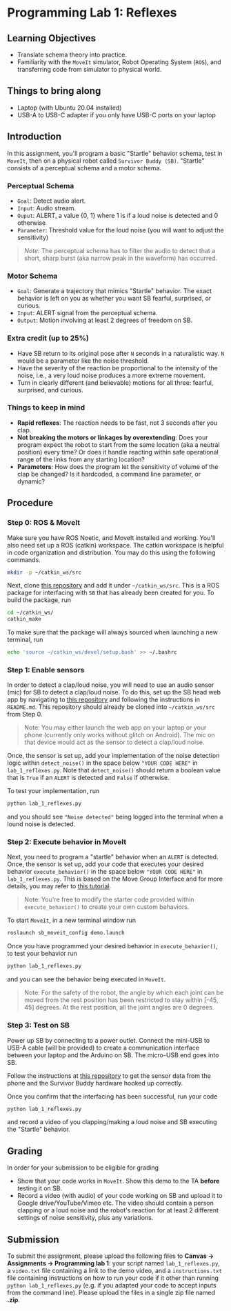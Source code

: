 # Programming Lab 1: Reflexes

## Learning Objectives

- Translate schema theory into practice.
- Familiarity with the `MoveIt` simulator, Robot Operating System (`ROS`), and transferring code from simulator to physical world.

## Things to bring along

- Laptop (with Ubuntu 20.04 installed)
- USB-A to USB-C adapter if you only have USB-C ports on your laptop

## Introduction

In this assignment, you'll program a basic "Startle" behavior schema, test in `MoveIt`, then on a physical robot called `Survivor Buddy (SB)`. "Startle" consists of a perceptual schema and a motor schema.

### Perceptual Schema

- `Goal`: Detect audio alert.
- `Input`: Audio stream.
- `Ouput`: ALERT, a value {0, 1} where 1 is if a loud noise is detected and 0 otherwise
- `Parameter`: Threshold value for the loud noise (you will want to adjust the sensitivity)

> _Note:_ The perceptual schema has to filter the audio to detect that a short, sharp burst (aka narrow peak in the waveform) has occurred.

### Motor Schema

- `Goal`: Generate a trajectory that mimics "Startle" behavior. The exact behavior is left on you as whether you want SB fearful, surprised, or curious.
- `Input`: ALERT signal from the perceptual schema.
- `Output`: Motion involving at least 2 degrees of freedom on SB.

### Extra credit (up to 25%)

- Have SB return to its original pose after `N` seconds in a naturalistic way. `N` would be a parameter like the noise threshold.
- Have the severity of the reaction be proportional to the intensity of the noise, i.e., a very loud noise produces a more extreme movement.
- Turn in clearly different (and believable) motions for all three: fearful, surprised, and curious.

### Things to keep in mind

- **Rapid reflexes**: The reaction needs to be fast, not 3 seconds after you clap.
- **Not breaking the motors or linkages by overextending**: Does your program expect the robot to start from the same location (aka a neutral position) every time? Or does it handle reacting within safe operational range of the links from any starting location?
- **Parameters**: How does the program let the sensitivity of volume of the clap be changed? Is it hardcoded, a command line parameter, or dynamic?

## Procedure

### Step 0: ROS & MoveIt

Make sure you have ROS Noetic, and MoveIt installed and working. You'll also need set up a ROS (catkin) workspace. The catkin workspace is helpful in code organization and distribution. You may do this using the following commands.

```sh
mkdir -p ~/catkin_ws/src
```

Next, clone [this repository](https://github.com/yashas-salankimatt/sb_master_repo.git) and add it under `~/catkin_ws/src`. This is a ROS package for interfacing with `SB` that has already been created for you. To build the package, run

```sh
cd ~/catkin_ws/
catkin_make
```

To make sure that the package will always sourced when launching a new terminal, run

```sh
echo 'source ~/catkin_ws/devel/setup.bash' >> ~/.bashrc
```

### Step 1: Enable sensors

In order to detect a clap/loud noise, you will need to use an audio sensor (mic) for SB to detect a clap/loud noise. To do this, set up the SB head web app by navigating to [this repository](https://github.com/yashas-salankimatt/sb_web/) and following the instructions in `README.md`. This repository should already be cloned into `~/catkin_ws/src` from Step 0.

> Note: You may either launch the web app on your laptop or your phone (currently only works without glitch on Android). The mic on that device would act as the sensor to detect a clap/loud noise.

Once, the sensor is set up, add your implementation of the noise detection logic within `detect_noise()` in the space below `"YOUR CODE HERE"` in `lab_1_reflexes.py`. Note that `detect_noise()` should return a boolean value that is `True` if an `ALERT` is detected and `False` if otherwise.

To test your implementation, run

```sh
python lab_1_reflexes.py
```

and you should see `"Noise detected"` being logged into the terminal when a lound noise is detected.

### Step 2: Execute behavior in MoveIt

Next, you need to program a "startle" behavior when an `ALERT` is detected. Once, the sensor is set up, add your code that executes your desired behavior `execute_behavior()` in the space below `"YOUR CODE HERE"` in `lab_1_reflexes.py`. This is based on the Move Group Interface and for more details, you may refer to [this tutorial](https://ros-planning.github.io/moveit_tutorials/doc/move_group_python_interface/move_group_python_interface_tutorial.html).

> Note: You're free to modify the starter code provided within `execute_behavior()` to create your own custom behaviors.

To start `MoveIt`, in a new terminal window run

```sh
roslaunch sb_moveit_config demo.launch
```

Once you have programmed your desired behavior in `execute_behavior()`, to test your behavior run

```python
python lab_1_reflexes.py
```

and you can see the behavior being executed in `MoveIt`.

> Note: For the safety of the robot, the angle by which each joint can be moved from the rest position has been restricted to stay within [-45, 45] degrees. At the rest position, all the joint angles are 0 degrees.

### Step 3: Test on SB

Power up SB by connecting to a power outlet. Connect the mini-USB to USB-A cable (will be provided) to create a communication interface between your laptop and the Arduino on SB. The micro-USB end goes into SB.

Follow the instructions at [this repository](https://github.com/yashas-salankimatt/sb_web/) to get the sensor data from the phone and the Survivor Buddy hardware hooked up correctly.

Once you confirm that the interfacing has been successful, run your code

```python
python lab_1_reflexes.py
```

and record a video of you clapping/making a loud noise and SB executing the "Startle" behavior.

## Grading

In order for your submission to be eligible for grading

- Show that your code works in `MoveIt`. Show this demo to the TA **before** testing it on SB.
- Record a video (with audio) of your code working on SB and upload it to Google drive/YouTube/Vimeo etc. The video should contain a person clapping or a loud noise and the robot's reaction for at least 2 different settings of noise sensitivity, plus any variations.

## Submission

To submit the assignment, please upload the following files to **Canvas -> Assignments -> Programming lab 1**: your script named `lab_1_reflexes.py`, a `video.txt` file containing a link to the demo video, and a `instructions.txt` file containing instructions on how to run your code if it other than running `python lab_1_reflexes.py` (e.g. if you adapted your code to accept inputs from the command line). Please upload the files in a single zip file named **<your UIN>.zip**.
